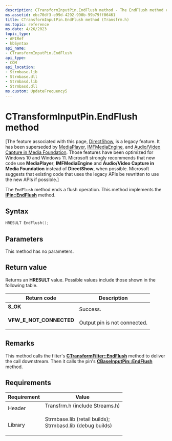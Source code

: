 ```yaml
---
description: CTransformInputPin.EndFlush method - The EndFlush method ends a flush operation. This method implements the IPin::EndFlush method.
ms.assetid: ebc70df3-e99d-4292-990b-99b79ff06461
title: CTransformInputPin.EndFlush method (Transfrm.h)
ms.topic: reference
ms.date: 4/26/2023
topic_type: 
- APIRef
- kbSyntax
api_name: 
- CTransformInputPin.EndFlush
api_type: 
- COM
api_location: 
- Strmbase.lib
- Strmbase.dll
- Strmbasd.lib
- Strmbasd.dll
ms.custom: UpdateFrequency5
---
```


# CTransformInputPin.EndFlush method

\[The feature associated with this page, [DirectShow](/windows/win32/directshow/directshow), is a legacy feature. It has been superseded by [MediaPlayer](/uwp/api/Windows.Media.Playback.MediaPlayer), [IMFMediaEngine](/windows/win32/api/mfmediaengine/nn-mfmediaengine-imfmediaengine), and [Audio/Video Capture in Media Foundation](windows/win32/medfound/audio-video-capture-in-media-foundation). Those features have been optimized for Windows 10 and Windows 11. Microsoft strongly recommends that new code use **MediaPlayer**, **IMFMediaEngine** and **Audio/Video Capture in Media Foundation** instead of **DirectShow**, when possible. Microsoft suggests that existing code that uses the legacy APIs be rewritten to use the new APIs if possible.\]

The `EndFlush` method ends a flush operation. This method implements the [**IPin::EndFlush**](/windows/desktop/api/Strmif/nf-strmif-ipin-endflush) method.

## Syntax


```C++
HRESULT EndFlush();
```



## Parameters

This method has no parameters.

## Return value

Returns an **HRESULT** value. Possible values include those shown in the following table.



| Return code                                                                                           | Description                             |
|-------------------------------------------------------------------------------------------------------|-----------------------------------------|
| <dl> <dt>**S\_OK**</dt> </dl>                  | Success.<br/>                     |
| <dl> <dt>**VFW\_E\_NOT\_CONNECTED**</dt> </dl> | Output pin is not connected.<br/> |



 

## Remarks

This method calls the filter's [**CTransformFilter::EndFlush**](ctransformfilter-endflush.md) method to deliver the call downstream. Then it calls the pin's [**CBaseInputPin::EndFlush**](cbaseinputpin-endflush.md) method.

## Requirements



| Requirement | Value |
|--------------------|--------------------------------------------------------------------------------------------------------------------------------------------------------------------------------------------|
| Header<br/>  | <dl> <dt>Transfrm.h (include Streams.h)</dt> </dl>                                                                                  |
| Library<br/> | <dl> <dt>Strmbase.lib (retail builds); </dt> <dt>Strmbasd.lib (debug builds)</dt> </dl> |



 

 




